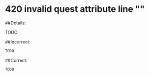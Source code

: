 # 420 invalid quest attribute line "<text>"

##Details:

TODO

##Incorrect:

```markdown
TODO
```

##Correct:

```markdown
TODO
```